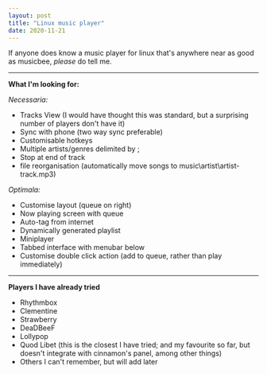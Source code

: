 ```yaml
---
layout: post
title: "Linux music player"
date: 2020-11-21
---
```

If anyone does know a music player for linux that's anywhere near as good as musicbee, _please_ do tell me.

---

**What I'm looking for:**

_Necessaria:_
* Tracks View (I would have thought this was standard, but a surprising number of players don't have it)
* Sync with phone (two way sync preferable)
* Customisable hotkeys
* Multiple artists/genres delimited by ;
* Stop at end of track 
* file reorganisation (automatically move songs to music\artist\artist-track.mp3)

_Optimala:_
* Customise layout (queue on right)
* Now playing screen with queue
* Auto-tag from internet
* Dynamically generated playlist
* Miniplayer
* Tabbed interface with menubar below
* Customise double click action (add to queue, rather than play immediately)

---

**Players I have already tried**

* Rhythmbox
* Clementine
* Strawberry
* DeaDBeeF
* Lollypop
* Quod Libet (this is the closest I have tried; and my favourite so far, but doesn't integrate with cinnamon's panel, among other things)
* Others I can't remember, but will add later